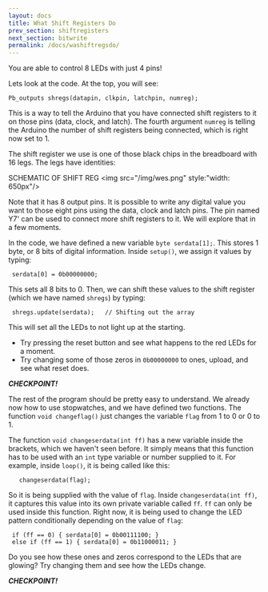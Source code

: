 ```yaml
---
layout: docs
title: What Shift Registers Do
prev_section: shiftregisters
next_section: bitwrite 
permalink: /docs/washiftregsdo/
---
```


You are able to control 8 LEDs with just 4 pins!

Lets look at the code. At the top, you will see:

```
Pb_outputs shregs(datapin, clkpin, latchpin, numreg);
```

This is a way to tell the Arduino that you have connected shift
registers to it on those pins (data, clock, and latch). The fourth
argument ```numreg``` is telling the Arduino the number of shift
registers being connected, which is right now set to 1.

The shift register we use is one of those black chips in the
breadboard with 16 legs. The legs have identities:

SCHEMATIC OF SHIFT REG
<img src="/img/wes.png" style:"width: 650px"/>

Note that it has 8 output pins. It is possible to write any digital
value you want to those eight pins using the data, clock and latch
pins. The pin named Y7' can be used to connect more shift registers to
it. We will explore that in a few moments.

In the code, we have defined a new variable ```byte serdata[1];```.
This stores 1 byte, or 8 bits of digital information. Inside
```setup()```, we assign it values by typing:

```
 serdata[0] = 0b00000000;
```

This sets all 8 bits to 0. Then, we can shift these values to the
shift register (which we have named ```shregs```) by typing:

```
 shregs.update(serdata);   // Shifting out the array
```

This will set all the LEDs to not light up at the starting. 

- Try pressing the reset button and see what happens to the red LEDs
for a moment.
- Try changing some of those zeros in ```0b00000000``` to ones,
  upload, and see what reset does.

**_CHECKPOINT!_**


The rest of the program should be pretty easy to understand. We
already now how to use stopwatches, and we have defined two functions.
The function ```void changeflag()``` just changes the variable
```flag``` from 1 to 0 or 0 to 1.

The function ```void changeserdata(int ff)``` has a new variable
inside the brackets, which we haven't seen before. It simply means
that this function has to be used with an ```int``` type variable or
number supplied to it. For example, inside ```loop()```, it is being
called like this:

```
   changeserdata(flag);
```

So it is being supplied with the value of ```flag```. Inside
```changeserdata(int ff)```, it captures this value into its own
private variable called ```ff```. ```ff``` can only be used inside
this function. Right now, it is being used to change the LED pattern
conditionally depending on the value of ```flag```:

```
 if (ff == 0) { serdata[0] = 0b00111100; }
 else if (ff == 1) { serdata[0] = 0b11000011; }
```

Do you see how these ones and zeros correspond to the LEDs that are
glowing? Try changing them and see how the LEDs change.

**_CHECKPOINT!_**


